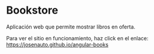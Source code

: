 Bookstore
===========================
Aplicación web que permite mostrar libros en oferta.

Para ver el sitio en funcionamiento, haz click en el enlace:
https://josenauto.github.io/angular-books
 
